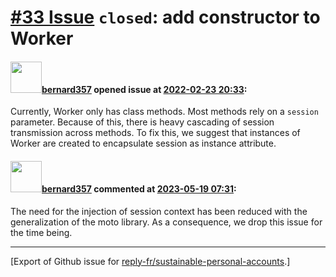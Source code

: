# [\#33 Issue](https://github.com/reply-fr/sustainable-personal-accounts/issues/33) `closed`: add constructor to Worker

#### <img src="https://avatars.githubusercontent.com/u/235078?v=4" width="50">[bernard357](https://github.com/bernard357) opened issue at [2022-02-23 20:33](https://github.com/reply-fr/sustainable-personal-accounts/issues/33):

Currently, Worker only has class methods. Most methods rely on a `session` parameter. Because of this, there is heavy cascading of session transmission across methods. To fix this, we suggest that instances of Worker are created to encapsulate session as instance attribute. 

#### <img src="https://avatars.githubusercontent.com/u/235078?v=4" width="50">[bernard357](https://github.com/bernard357) commented at [2023-05-19 07:31](https://github.com/reply-fr/sustainable-personal-accounts/issues/33#issuecomment-1554164956):

The need for the injection of session context has been reduced with the generalization of the moto library. As a consequence, we drop this issue for the time being.


-------------------------------------------------------------------------------



[Export of Github issue for [reply-fr/sustainable-personal-accounts](https://github.com/reply-fr/sustainable-personal-accounts).]
